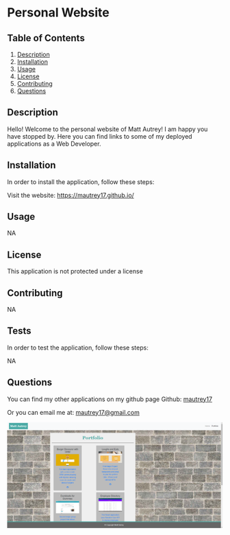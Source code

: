 # Personal Website




## Table of Contents
1. [Description](#Description)
2. [Installation](#Installation)
3. [Usage](#Usage)
4. [License](#License)
5. [Contributing](#Contributing)
6. [Questions](#Questions)

## Description
Hello! Welcome to the personal website of Matt Autrey! I am happy you have stopped by. Here you can find links to some of my deployed applications as a Web Developer.

## Installation
In order to install the application, follow these steps: 

Visit the website: https://mautrey17.github.io/

## Usage
NA

## License
This application is not protected under a license

## Contributing
NA

## Tests
In order to test the application, follow these steps:

NA

## Questions
You can find my other applications on my github page
Github: [mautrey17](https://github.com/mautrey17) 

Or you can email me at: mautrey17@gmail.com

![alt text](public/images/portfolioScreenshot.png)